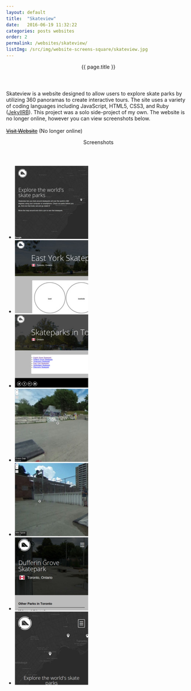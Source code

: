 ```yaml
---
layout: default
title:  "Skateview"
date:   2016-06-19 11:32:22
categories: posts websites
order: 2
permalink: /websites/skateview/
listImg: /src/img/website-screens-square/skateview.jpg
---
```

<div class="box">
  <header>{{ page.title }}</header>
  <div class="inner">
    <p>
      Skateview is a website designed to allow users to explore skate parks by utilizing 360 panoramas to create interactive tours. The site uses a variety of coding languages including JavaScript, HTML5, CSS3, and Ruby (<a href="https://jekyllrb.com/" target="_blank">JekyllRB</a>). This project was a solo side-project of my own. The website is no longer online, however you can view screenshots below.<br>
      <br>
      <a href=""><s>Visit Website</s></a> (No longer online)
    </p>
  </div>
</div>

<div class="box">
  <header>Screenshots</header>
  <div class="inner">
    <ul class="content-list">
      <li>
        <a href="">
          <img src="/src/img/website-screens-square/skateview.jpg">
        </a>
      </li>
      <li>
        <a href="">
          <img src="/src/img/website-screens-square/skateview-park.jpg">
        </a>
      </li>
      <li>
        <a href="">
          <img src="/src/img/website-screens-square/skateview-toronto.jpg">
        </a>
      </li>
      <li>
        <a href="">
          <img src="/src/img/website-screens-square/skateview-panorama.jpg">
        </a>
      </li>
      <li>
        <a href="">
          <img src="/src/img/website-screens-square/skateview-panorama2.jpg">
        </a>
      </li>
      <li>
        <a href="">
          <img src="/src/img/website-screens-square/skateview-mobile.jpg">
        </a>
      </li>
      <li>
        <a href="">
          <img src="/src/img/website-screens-square/skateview-mobile2.jpg">
        </a>
      </li>
    </ul>
  </div>
</div>